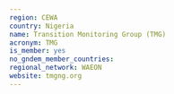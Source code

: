 ```yaml
---
region: CEWA
country: Nigeria
name: Transition Monitoring Group (TMG) 
acronym: TMG
is_member: yes
no_gndem_member_countries: 
regional_network: WAEON
website: tmgng.org
---
```

